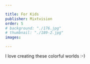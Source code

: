 ```yaml
---

title: For Kids
publisher: Mixtvision
order: 5
# background: "./176.jpg"
# thumbnail: "./189-2.jpg"
images: 

---
```


I love creating these colorful worlds :-)
